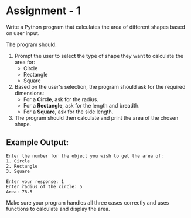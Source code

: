 # Assignment - 1

Write a Python program that calculates the area of different shapes based on user input.

The program should:

1. Prompt the user to select the type of shape they want to calculate the area for:
    - Circle
    - Rectangle
    - Square
2. Based on the user's selection, the program should ask for the required dimensions:
    - For a **Circle**, ask for the radius.
    - For a **Rectangle**, ask for the length and breadth.
    - For a **Square**, ask for the side length.
3. The program should then calculate and print the area of the chosen shape.

## Example Output:

```
Enter the number for the object you wish to get the area of:
1. Circle
2. Rectangle
3. Square

Enter your response: 1
Enter radius of the circle: 5
Area: 78.5
```

Make sure your program handles all three cases correctly and uses functions to calculate and display the area.
